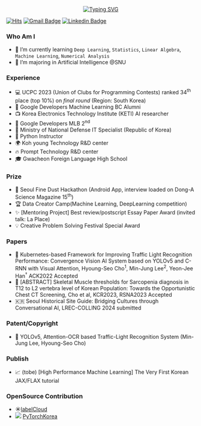 <div align="center">

 [![Typing SVG](https://readme-typing-svg.herokuapp.com?color=3333FF&size=25&lines=+Hello+👋+hyoungseo's+github)](https://git.io/typing-svg)  

</div>

[![Hits](https://hits.seeyoufarm.com/api/count/incr/badge.svg?url=https%3A%2F%2Fgithub.com%2FChoHyoungSeo&count_bg=%23EB8B10&title_bg=%23684327&icon=&icon_color=%23E7E7E7&title=VISIT&edge_flat=false)](https://github.com/chohyoungseo) 
[![Gmail Badge](https://img.shields.io/badge/Gmail-D14836?style=flat&logo=Gmail&logoColor=white)](mailto:whgudtj1200@gmail.com) 
[![Linkedin Badge](https://img.shields.io/badge/-LinkedIn-blue?style=flat-square&logo=Linkedin&logoColor=white&link=https://www.linkedin.com/in/hyoungseo-cho/)](https://www.linkedin.com/in/hyoungseo-cho/)

<!--[![CV Badge](https://img.shields.io/badge/MY%20CV-555263?style=flat&logoColor=white)](https://) -->
<!--[![Instagram Badge](https://img.shields.io/badge/Instagram-9c38d1?style=flat&logo=Instagram&logoColor=white)](https://www.instagram.com/...)  -->
<!--[![Naver Blog Badge](https://img.shields.io/badge/Daily%20Blog-1eb031?style=flat&logoColor=white)](https://blog.naver.com/...)  -->


<!-- [![Tistory's Badge](https://github-readme-tistory-card.vercel.app/api/badge?name=Tech%20Blog)](https://hyoungseocho.tistory.com/) -->
  
### Who Am I

- 🌱 I’m currently learning `Deep Learning`, `Statistics`, `Linear Algebra`, `Machine Learning`, `Numerical Analysis`
- 🥇 I’m majoring in Artificial Intelligence @SNU

<!-- <img align='right' src="http://mazassumnida.wtf/api/v2/generate_badge?boj=whgudtj1200"> -->

### Experience

- 💻 UCPC 2023 (Union of Clubs for Programming Contests) ranked 34<sup>th</sup> place (top 10%) on *final round* (Region: South Korea)
- 📌 Google Developers Machine Learning BC Alumni
- 📺 Korea Electronics Technology Institute (KETI) AI researcher
- 👯 Google Developers MLB 2<sup>nd</sup>
- 🔫 Ministry of National Defense IT Specialist (Republic of Korea)
- 📝 Python Instructor
- 🌍 Koh young Technology R&D center
- 🔥 Prompt Technology R&D center
- 🎓 Gwacheon Foreign Language High School

### Prize

 - 👑 Seoul Fine Dust Hackathon (Android App, interview loaded on Dong-A Science Magazine 15<sup>th</sup>)
 - 🏆 Data Creator Camp(Machine Learning, DeepLearning competition)
 - ✨ [Mentoring Project] Best review/postscript Essay Paper Award (invited talk: La Place)
 - 💡 Creative Problem Solving Festival Special Award

### Papers
 - 🚥 Kubernetes-based Framework for Improving Traffic Light Recognition Performance: Convergence Vision AI System based on YOLOv5 and C-RNN with Visual Attention, Hyoung-Seo Cho<sup>1</sup>, Min-Jung Lee<sup>2</sup>, Yeon-Jee Han<sup>†</sup> ACK2022 Accepted
 - 🏥 [ABSTRACT] Skeletal Muscle thresholds for Sarcopenia diagnosis in T12 to L2 vertebra level of Korean Population: Towards the Opportunistic Chest CT Screening, Cho et al, KCR2023, RSNA2023 Accepted
 - :kr: Seoul Historical Site Guide: Bridging Cultures through Conversational AI, LREC-COLLING 2024 submitted

### Patent/Copyright
 - 🚦 YOLOv5, Attention-OCR based Traffic-Light Recognition System (Min-Jung Lee, Hyoung-Seo Cho)

### Publish
 - 📈 (tobe) [High Performance Machine Learning] The Very First Korean JAX/FLAX tutorial

### OpenSource Contribution
 - ☀️[labelCloud](https://github.com/ch-sa/labelCloud)
 - <img src="https://img.shields.io/badge/PyTorch-EE4C2C?style=flat-square&logo=PyTorch&logoColor=white"/></a> [PyTorchKorea](https://github.com/PyTorchKorea/tutorials-kr)


<!--
### 
- 🚙 2D and 3D (Camera, LiDAR, Radar) calibration on autonomous vehicle
- 🚗 Kubernetes-based Vision AI system to help elderly drivers who are vulnerable to major traffic accidents
- 🔉 barrier-free project: [Seear](http://seear.co.kr) News image captioning for those who are visually impaired
- 🏫 KAIST GSDS

<!--
![](./profile-3d-contrib/profile-night-rainbow.svg)

<img align='right' src="https://github-readme-stats.vercel.app/api?username=chohyoungseo&count_private=True" height="165">

<!-- # 종류
profile-3d-contrib/profile-green-animate.svg
profile-3d-contrib/profile-green.svg
profile-3d-contrib/profile-season-animate.svg
profile-3d-contrib/profile-season.svg
profile-3d-contrib/profile-south-season-animate.svg
profile-3d-contrib/profile-south-season.svg
profile-3d-contrib/profile-night-view.svg
profile-3d-contrib/profile-night-green.svg
profile-3d-contrib/profile-night-rainbow.svg
profile-3d-contrib/profile-gitblock.svg

![](./profile-3d-contrib/profile-green-animate.svg) -->

<!-- - ![PyTorch](https://img.shields.io/badge/PyTorch-%23EE4C2C.svg?style=for-the-badge&logo=PyTorch&logoColor=white)-->

<!-- 
- 👯 I’m looking to collaborate on ...
- 🤔 I’m looking for help with ...
- 💬 Ask me about ...

- 😄 Pronouns: ...
 -->

